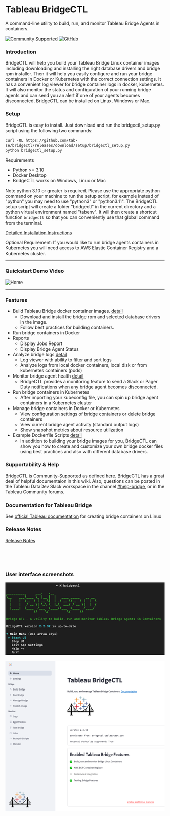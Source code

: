 
# Tableau BridgeCTL
A command-line utility to build, run, and monitor Tableau Bridge Agents in containers.

[![Community Supported](https://img.shields.io/badge/Support%20Level-Community%20Supported-457387.svg)](https://www.tableau.com/support-levels-it-and-developer-tools)
[![GitHub](https://img.shields.io/badge/license-AP2-brightgreen.svg)](/LICENSE.txt)

### Introduction
BridgeCTL will help you build your Tableau Bridge Linux container images including downloading and 
installing the right database drivers and bridge rpm installer. Then it will help you easily configure and 
run your bridge containers in Docker or Kubernetes with the correct connection settings. It has a convenient 
log viewer for bridge container logs in docker, kubernetes. It will also monitor the status and configuration of your 
running bridge agents and can send you an alert if one of your agents becomes disconnected. 
BridgeCTL can be installed on Linux, Windows or Mac.

### Setup
BridgeCTL is easy to install. Just download and run the bridgectl_setup.py script using the following two commands:

```
curl -OL https://github.com/tab-se/bridgectl/releases/download/setup/bridgectl_setup.py
python bridgectl_setup.py
```

Requirements
- Python >= 3.10
- Docker Desktop
- BridgeCTL works on Windows, Linux or Mac

Note python 3.10 or greater is required. Please use the appropriate python command on your machine to run the setup script, for example instead of "python" you may need to use "python3" or "python3.11". 
The BridgeCTL setup script will create a folder "bridgectl" in the current directory and a python virtual environment named "tabenv". It will then create a shortcut function `bridgectl` so that you can conveniently use that global command from the terminal.

[Detailed Installation Instructions](../../wiki/Installation)

Optional Requirement:  If you would like to run bridge agents containers in Kubernetes you will need access to AWS Elastic Container Registry and a Kubernetes cluster.

---
### Quickstart Demo Video
![Home](assets/bridgectl_quickstart2.gif)

---

### Features
- Build Tableau Bridge docker container images. [detail](../../wiki/Build-Bridge-Linux-Containers)
  - Download and install the bridge rpm and selected database drivers in the image.
  - Follow best practices for building containers.
- Run bridge containers in Docker
- Reports
  - Display Jobs Report
  - Display Bridge Agent Status
- Analyze bridge logs [detail](../../wiki/Analyze-Bridge-Logs)
  - Log viewer with ability to filter and sort logs
  - Analyze logs from local docker containers, local disk or from kubernetes containers (pods)
- Monitor bridge agent health [detail](../../wiki/Monitor-Bridge)
  - BridgeCTL provides a monitoring feature to send a Slack or Pager Duty notifications when any bridge agent becomes disconnected. 
- Run bridge containers in Kubernetes
  - After importing your kubeconfig file, you can spin up bridge agent containers in a Kubernetes cluster
- Manage bridge containers in Docker or Kubernetes
  - View configuration settings of bridge containers or delete bridge containers
  - View current bridge agent activity (standard output logs)
  - Show snapshot metrics about resource utilization
- Example Dockerfile Scripts [detail](../../wiki/Example-Scripts)
  - In addition to building your bridge images for you, BridgeCTL can show you how to create and customize your own bridge docker files using best practices and also with different database drivers.

### Supportability & Help
BridgeCTL is Community-Supported as defined [here](https://www.tableau.com/support/itsupport). BridgeCTL has a great deal of helpful documentaion in this wiki. Also, questions can be posted in the Tableau DataDev Slack workspace in the channel [#help-bridge](https://tableau-datadev.slack.com/archives/C07TTGRTLP9), or in the Tableau Community forums.

### Documentation for Tableau Bridge
See [official Tableau documentation](https://help.tableau.com/current/online/en-us/to_bridge_linux_install.htm) for creating bridge containers on Linux


### Release Notes
[Release Notes](../../wiki/Release_Notes)

<br><br><br>
### User interface screenshots



![CLI](assets/cli2.png)



![Home](assets/home4.png)
